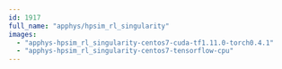 ```yaml
---
id: 1917
full_name: "apphys/hpsim_rl_singularity"
images: 
  - "apphys-hpsim_rl_singularity-centos7-cuda-tf1.11.0-torch0.4.1"
  - "apphys-hpsim_rl_singularity-centos7-tensorflow-cpu"
---
```

